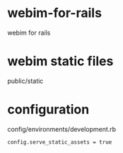 webim-for-rails
===============

webim for rails

webim static files
==================

public/static

configuration
=============

config/environments/development.rb

	config.serve_static_assets = true
